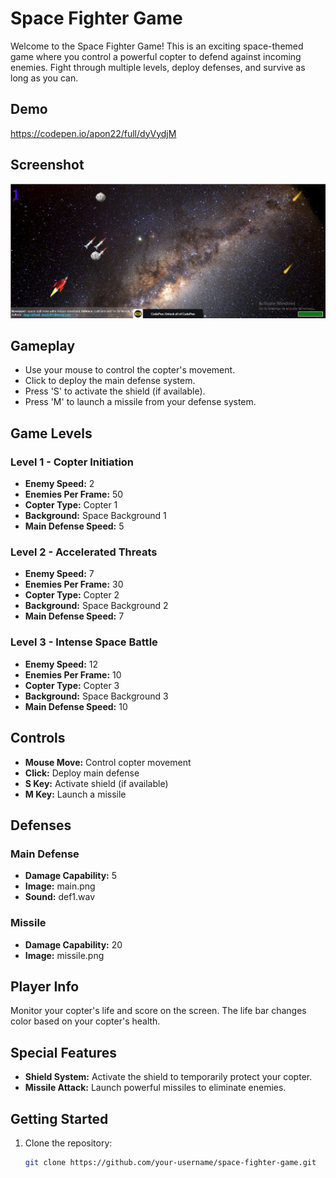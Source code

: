 # Space Fighter Game

Welcome to the Space Fighter Game! This is an exciting space-themed game where you control a powerful copter to defend against incoming enemies. Fight through multiple levels, deploy defenses, and survive as long as you can.

## Demo
https://codepen.io/apon22/full/dyVydjM

## Screenshot
![alt text](https://github.com/AponAhmed/Copter-Game/blob/master/canvas.png?raw=true)

## Gameplay

- Use your mouse to control the copter's movement.
- Click to deploy the main defense system.
- Press 'S' to activate the shield (if available).
- Press 'M' to launch a missile from your defense system.

## Game Levels

### Level 1 - Copter Initiation

- **Enemy Speed:** 2
- **Enemies Per Frame:** 50
- **Copter Type:** Copter 1
- **Background:** Space Background 1
- **Main Defense Speed:** 5

### Level 2 - Accelerated Threats

- **Enemy Speed:** 7
- **Enemies Per Frame:** 30
- **Copter Type:** Copter 2
- **Background:** Space Background 2
- **Main Defense Speed:** 7

### Level 3 - Intense Space Battle

- **Enemy Speed:** 12
- **Enemies Per Frame:** 10
- **Copter Type:** Copter 3
- **Background:** Space Background 3
- **Main Defense Speed:** 10

## Controls

- **Mouse Move:** Control copter movement
- **Click:** Deploy main defense
- **S Key:** Activate shield (if available)
- **M Key:** Launch a missile

## Defenses

### Main Defense

- **Damage Capability:** 5
- **Image:** main.png
- **Sound:** def1.wav

### Missile

- **Damage Capability:** 20
- **Image:** missile.png

## Player Info

Monitor your copter's life and score on the screen. The life bar changes color based on your copter's health.

## Special Features

- **Shield System:** Activate the shield to temporarily protect your copter.
- **Missile Attack:** Launch powerful missiles to eliminate enemies.

## Getting Started

1. Clone the repository:

   ```bash
   git clone https://github.com/your-username/space-fighter-game.git
